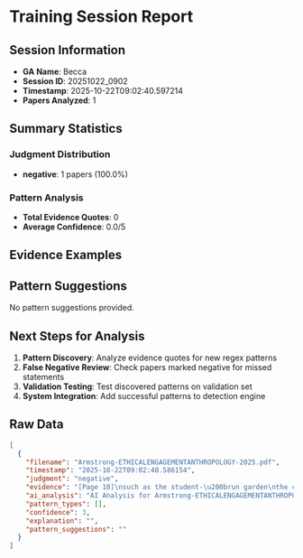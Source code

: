 # Training Session Report

## Session Information
- **GA Name**: Becca
- **Session ID**: 20251022_0902
- **Timestamp**: 2025-10-22T09:02:40.597214
- **Papers Analyzed**: 1

## Summary Statistics

### Judgment Distribution
- **negative**: 1 papers (100.0%)

### Pattern Analysis
- **Total Evidence Quotes**: 0
- **Average Confidence**: 0.0/5

## Evidence Examples

## Pattern Suggestions

No pattern suggestions provided.

## Next Steps for Analysis

1. **Pattern Discovery**: Analyze evidence quotes for new regex patterns
2. **False Negative Review**: Check papers marked negative for missed statements  
3. **Validation Testing**: Test discovered patterns on validation set
4. **System Integration**: Add successful patterns to detection engine

## Raw Data

```json
[
  {
    "filename": "Armstrong-ETHICALENGAGEMENTANTHROPOLOGY-2025.pdf",
    "timestamp": "2025-10-22T09:02:40.586154",
    "judgment": "negative",
    "evidence": "[Page 10]\nsuch as the student-\u200brun garden\nthe cafeteria\u2019s waste for compost),",
    "ai_analysis": "AI Analysis for Armstrong-ETHICALENGAGEMENTANTHROPOLOGY-2025.pdf\n\nConfidence Level: High (0.750)\nRecommendation: Explicit positionality detected\nPatterns Detected: Subtle Positionality\n\n\nEvidence Excerpts Found: #1 - Ai Explanation\nLikely Location: Discussion\nSTRONG positionality detected (Confidence: 0.75) Patterns identified: subtle_positionality Key evidence: \u2022 subtle: Relevant passages and their implications for positionality awareness: 1. **\"Though the courses originated independently, our respective focus on acc....\n\n\n#2 - Final Assessment\nLikely Location: Results/Findings\nThe preliminary findings indicate a nuanced understanding of positionality within the context of community-based learning and foodways. The evidence suggests that while the authors acknowledge their positionality, it remains subtle and may not be fully articulated....\n\n\n#3 - Subtle\nLikely Location: Discussion\nRelevant passages and their implications for positionality awareness: 1. **\"Though the courses originated independently, our respective focus on access and agency spurred exploration of foodways on campus through campus kitchen tours and food management, Lawrence University\u2019s student-run garden, Sustainable Lawrence University Garden (SLUG), and our campus food pantry....\n\n\n\nAI Recommendation:\nStrong evidence of explicit positionality statements. Recommend categorizing as Explicit.",
    "pattern_types": [],
    "confidence": 3,
    "explanation": "",
    "pattern_suggestions": ""
  }
]
```
